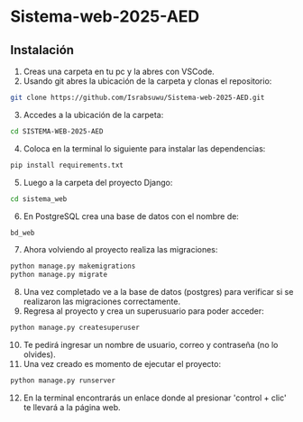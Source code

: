 # Sistema-web-2025-AED

## Instalación

1. Creas una carpeta en tu pc y la abres con VSCode.
2. Usando git abres la ubicación de la carpeta y clonas el repositorio:

```bash
git clone https://github.com/Israbsuwu/Sistema-web-2025-AED.git
```

3. Accedes a la ubicación de la carpeta:

```bash
cd SISTEMA-WEB-2025-AED
```

4. Coloca en la terminal lo siguiente para instalar las dependencias:

```bash
pip install requirements.txt
```

5. Luego a la carpeta del proyecto Django:

```bash
cd sistema_web
```

6. En PostgreSQL crea una base de datos con el nombre de:

```bash
bd_web
```

7. Ahora volviendo al proyecto realiza las migraciones:

```bash
python manage.py makemigrations
python manage.py migrate
```

8. Una vez completado ve a la base de datos (postgres) para verificar si se realizaron las migraciones correctamente.
9. Regresa al proyecto y crea un superusuario para poder acceder:

```bash
python manage.py createsuperuser
```

10. Te pedirá ingresar un nombre de usuario, correo y contraseña (no lo olvides).
11. Una vez creado es momento de ejecutar el proyecto:

```bash
python manage.py runserver
```

12. En la terminal encontrarás un enlace donde al presionar 'control + clic' te llevará a la página web.
